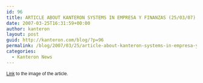 ```yaml
---
id: 96
title: ARTICLE ABOUT KANTERON SYSTEMS IN EMPRESA Y FINANZAS (25/03/07)
date: 2007-03-25T16:31:59+00:00
author: kanteron
layout: post
guid: http://kanteron.com/blog/?p=96
permalink: /blog/2007/03/25/article-about-kanteron-systems-in-empresa-y-finanzas-250307/
categories:
  - Kanteron News
---
```

<p style="font: normal normal normal 12px/normal Helvetica;margin: 0px">
  <a href="http://www.flickr.com/photo_zoom.gne?id=446055301&size=l">Link</a> to the image of the article.
</p>